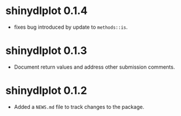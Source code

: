 # shinydlplot 0.1.4

* fixes bug introduced by update to `methods::is`.

# shinydlplot 0.1.3

* Document return values and address other submission comments.

# shinydlplot 0.1.2

* Added a `NEWS.md` file to track changes to the package.

